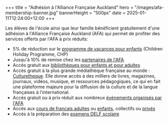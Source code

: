 +++
title = "Adhésion à l'Alliance Française Auckland"
hero = "/images/afa-membership-banner.jpg"
bannerHeight = "500px"
date = 2025-01-11T12:24:00+12:00
+++

Les élèves de l'école ainsi que leur famille bénéficient gratuitement d'une adhésion à l'Alliance Française Auckland (AFA) qui permet de profiter des services offerts par l'AFA à prix réduits:

- 5% de réduction sur le [programme de vacances pour enfants](https://www.alliance-francaise.co.nz/learn-french/kids-and-teenagers/children-holiday-programme/) (Children Holiday Programme, CHP)
- Jusqu'à 10% de remise chez les [partenaires de l'AFA](https://www.alliance-francaise.co.nz/about-us/our-sponsors-and-partners/)
- Accès gratuit aux [bibliothèques pour enfants et pour adultes](https://www.alliance-francaise.co.nz/resources-and-services/library/)
- Accès gratuit à la plus grande médiathèque française au monde : [Culturetheque](https://www.alliance-francaise.co.nz/resources-and-services/culturetheque/). Elle donne accès à des milliers de livres, magazines, journaux, vidéos, musique, et ressources pédagogiques, ce qui en fait une plateforme majeure pour la diffusion de la culture et de la langue françaises à l'international.
- Accès gratuit ou à prix réduit aux nombreux [événements organisés par l'AFA](https://www.alliance-francaise.co.nz/events/all-events/)
- Accès aux [cours de français adultes](https://www.alliance-francaise.co.nz/learn-french/adults/) ou [enfants](https://www.alliance-francaise.co.nz/learn-french/kids-and-teenagers/), collectifs ou [privés](https://www.alliance-francaise.co.nz/learn-french/private-tuition/)
- Accès à la préparation des [examens DELF scolaire](https://www.alliance-francaise.co.nz/diplomas/adults/delf-dalf-tout-public/)
